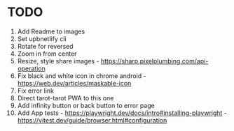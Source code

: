 # TODO

1. Add Readme to images 
1. Set upbnetlify cli
1. Rotate for reversed 
1. Zoom in from center
1. Resize, style share images - https://sharp.pixelplumbing.com/api-operation
1. Fix black and white icon in chrome android - https://web.dev/articles/maskable-icon
1. Fix error link
1. Direct tarot-tarot PWA to this one 
1. Add infinity button or back button to error page
1. Add App tests - https://playwright.dev/docs/intro#installing-playwright - https://vitest.dev/guide/browser.html#configuration